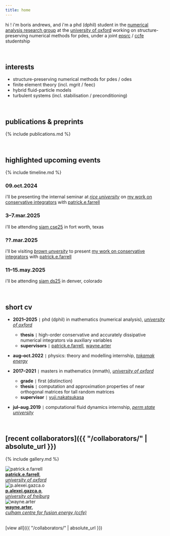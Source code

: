 ```yaml
---
title: home
---
```


hi ! i'm boris andrews, and i'm a phd (dphil) student in the [numerical analysis research group](https://www.maths.ox.ac.uk/groups/numerical-analysis) at the [university of oxford](https://www.maths.ox.ac.uk/) working on structure-preserving numerical methods for pdes, under a joint [epsrc](https://www.ukri.org/councils/epsrc/) / [ccfe](https://ccfe.ukaea.uk/) studentship

<br>

## interests

- structure-preserving numerical methods for pdes / odes
- finite element theory (incl. mgrit / feec)
- hybrid fluid-particle models
- turbulent systems (incl. stabilisation / preconditioning)

<br>

<!-- ## [highlighted publications & preprints]({{ "/publications/" | absolute_url }}) -->
## publications & preprints

{% include publications.md %}

<!-- [view all]({{ "/publications/" | absolute_url }}) -->

<br>

## highlighted upcoming events

{% include timeline.md %}

<div class="timeline">
  <div class="outer">
    <div class="card">
      <div class="info">
        <h3 class="title">09.oct.2024</h3>
        <p>i'll be presenting the internal seminar at <em><a href="https://mathweb.rice.edu/">rice university</a></em> on <a href="publications/sp-schemes/index.md">my work on conservative integrators</a> with <a href="https://pefarrell.org/">patrick.e.farrell</a></p>
      </div>
    </div>
    <div class="card">
      <div class="info">
        <h3 class="title">3–7.mar.2025</h3>
        <p>i'll be attending <a href="https://www.siam.org/conferences-events/siam-conferences/cse25/">siam cse25</a> in <e>fort worth, texas</e></p>
      </div>
    </div>
    <div class="card">
      <div class="info">
        <h3 class="title">??.mar.2025</h3>
        <p>i'll be visiting <em><a href="https://sites.brown.edu/scientific-computing/">brown unversity</a></em> to present <a href="publications/sp-schemes/index.md">my work on conservative integrators</a> with <a href="https://pefarrell.org/">patrick.e.farrell</a></p>
      </div>
    </div>
    <div class="card">
      <div class="info">
        <h3 class="title">11–15.may.2025</h3>
        <p>i'll be attending <a href="https://www.siam.org/conferences-events/siam-conferences/ds25/">siam ds25</a> in <e>denver, colorado</e></p>
      </div>
    </div>
  </div>
</div>

<br>

<!-- ## [short cv]({{ "/cv/" | absolute_url }}) -->
## short cv

- **2021–2025** <code>&#124;</code> phd (dphil) in mathematics (numerical analysis), [*university of oxford*](https://www.maths.ox.ac.uk/)
    - **thesis** <code>&#124;</code> high-order conservative and accurately dissipative numerical integrators via auxiliary variables
    - **supervisors** <code>&#124;</code> [patrick.e.farrell](https://pefarrell.org/), [wayne.arter](https://www.linkedin.com/in/wayne-arter-86375211/)
- **aug–oct.2022** <code>&#124;</code> physics: theory and modelling internship, [*tokamak energy*](https://tokamakenergy.com/)
  
- **2017–2021** <code>&#124;</code> masters in mathematics (mmath), [*university of oxford*](https://www.maths.ox.ac.uk/)
    - **grade** <code>&#124;</code> first (distinction)
    - **thesis** <code>&#124;</code> computation and approximation properties of near orthogonal matrices for tall random matrices
    - **supervisor** <code>&#124;</code> [yuji.nakatsukasa](https://people.maths.ox.ac.uk/nakatsukasa/)
- **jul–aug.2019** <code>&#124;</code> computational fluid dynamics internship, [*perm state university*](http://en.psu.ru/)

<!-- [view all]({{ "/cv/" | absolute_url }}) -->

<br>

## [recent collaborators]({{ "/collaborators/" | absolute_url }})

{% include gallery.md %}

<div class="gallery">
    <div class="gallery-item">
        <img src="{{ '/assets/img/collaborators/patrick.jpg' | relative_url }}" alt="patrick.e.farrell">
        <div class="caption"><a href="https://pefarrell.org/"><b>patrick.e.farrell</b></a>, <br> <a href="https://www.maths.ox.ac.uk/"><em>university of oxford</em></a></div>
    </div>
    <div class="gallery-item">
        <img src="{{ '/assets/img/collaborators/alexei.jpeg' | relative_url }}" alt="p.alexei.gazca.o">
        <div class="caption"><a href="https://gazcaorozco.github.io/home/"><b>p.alexei.gazca.o</b></a>, <br> <a href="https://www.math.uni-freiburg.de/index.html"><em>university of freiburg</em></a></div>
    </div>
    <div class="gallery-item">
        <img src="{{ '/assets/img/collaborators/wayne.jpeg' | relative_url }}" alt="wayne.arter">
        <div class="caption"><a href="https://www.linkedin.com/in/wayne-arter-86375211/"><b>wayne.arter</b></a>, <br> <a href="https://ccfe.ukaea.uk/"><em>culham centre for fusion energy (ccfe)</em></a></div>
    </div>
</div>

<br>

[view all]({{ "/collaborators/" | absolute_url }})
